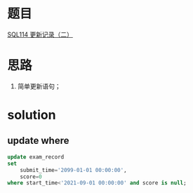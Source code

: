 # 题目

[SQL114 更新记录（二）](https://www.nowcoder.com/practice/0c2e81c6b62e4a0f848fa7693291defc?tpId=240&tqId=2223560&ru=/exam/oj&qru=/ta/sql-advanced/question-ranking&sourceUrl=%2Fexam%2Foj%3Ftab%3DSQL%25E7%25AF%2587%26topicId%3D240)

# 思路
1. 简单更新语句；

# solution

## update where
```sql
update exam_record
set
    submit_time='2099-01-01 00:00:00',
    score=0
where start_time<'2021-09-01 00:00:00' and score is null;
```
